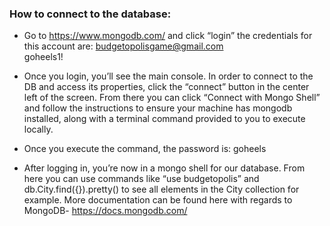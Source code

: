 ### How to connect to the database:

* Go to https://www.mongodb.com/ and click “login” the credentials for this account are:
budgetopolisgame@gmail.com	
goheels1!

* Once you login, you’ll see the main console. In order to connect to the DB and access its properties, click the “connect” button in the center left of the screen. From there you can click “Connect with Mongo Shell” and follow the instructions to ensure your machine has mongodb installed, along with a terminal command provided to you to execute locally. 

* Once you execute the command, the password is: goheels

* After logging in, you’re now in a mongo shell for our database. From here you can use commands like “use budgetopolis” and db.City.find({}).pretty() to see all elements in the City collection for example. More documentation can be found here with regards to MongoDB- https://docs.mongodb.com/

